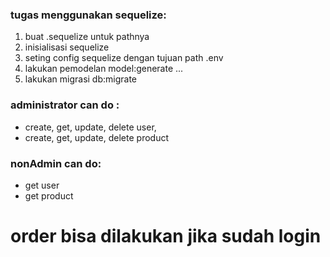 ### tugas menggunakan sequelize:

1. buat .sequelize untuk pathnya
2. inisialisasi sequelize
3. seting config sequelize dengan tujuan path .env
4. lakukan pemodelan model:generate ...
5. lakukan migrasi db:migrate

### administrator can do :

- create, get, update, delete user,
- create, get, update, delete product

### nonAdmin can do:

- get user
- get product

# order bisa dilakukan jika sudah login

